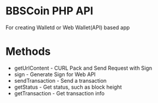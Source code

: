 # BBSCoin PHP API

For creating Walletd or Web Wallet(API) based app

# Methods

* getUrlContent - CURL Pack and Send Request with Sign
* sign - Generate Sign for Web API
* sendTransaction - Send a transaction
* getStatus - Get status, such as block height
* getTransaction - Get transaction info
